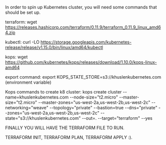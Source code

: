 In order to spin up Kubernetes cluster, you will need some commands that should be set up.

terraform:
wget https://releases.hashicorp.com/terraform/0.11.9/terraform_0.11.9_linux_amd64.zip

kubectl:
curl -LO https://storage.googleapis.com/kubernetes-release/release/v1.15.0/bin/linux/amd64/kubectl

kops:
wget https://github.com/kubernetes/kops/releases/download/1.10.0/kops-linux-amd64


export command:
export KOPS_STATE_STORE=s3://khuslenkubernetes.com
(environment variable)

Kops commands to create k8 cluster:
kops create cluster --name=khuslenkubernetes.com     --node-size="t2.micro"   --master-size="t2.micro"    --master-zones="us-west-2a,us-west-2b,us-west-2c"   --networking="weave"    --topology="private"         --bastion=true  --dns="private"      --zones="us-west-2a,us-west-2b,us-west-2c"    --state="s3://khuslenkubernetes.com"      --out=.    --target="terraform"   --yes

FINALLY YOU WILL HAVE THE TERRAFORM FILE TO RUN.

TERRAFORM INIT,
TERRAFORM PLAN,
TERRAFORM APPLY
 :).
